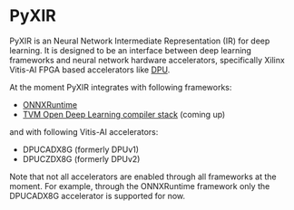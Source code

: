 # PyXIR

PyXIR is an Neural Network Intermediate Representation (IR) for deep learning. It is designed to be an interface between deep learning frameworks and neural network hardware accelerators, specifically Xilinx Vitis-AI FPGA based accelerators like [DPU](https://www.xilinx.com/products/intellectual-property/dpu.html). 

At the moment PyXIR integrates with following frameworks:
* [ONNXRuntime](https://github.com/microsoft/onnxruntime/blob/master/docs/execution_providers/Vitis-AI-ExecutionProvider.md)
* [TVM Open Deep Learning compiler stack](https://github.com/apache/incubator-tvm) (coming up)

and with following Vitis-AI accelerators:
* DPUCADX8G (formerly DPUv1)
* DPUCZDX8G (formerly DPUv2)

Note that not all accelerators are enabled through all frameworks at the moment. For example, through the ONNXRuntime framework only the DPUCADX8G accelerator is supported for now.
